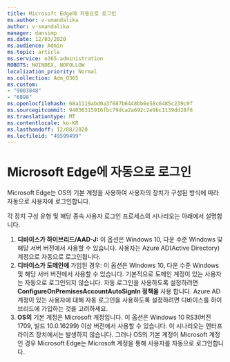 ```yaml
---
title: Microsoft Edge에 자동으로 로그인
ms.author: v-smandalika
author: v-smandalika
manager: dansimp
ms.date: 12/03/2020
ms.audience: Admin
ms.topic: article
ms.service: o365-administration
ROBOTS: NOINDEX, NOFOLLOW
localization_priority: Normal
ms.collection: Adm_O365
ms.custom:
- "9003848"
- "6898"
ms.openlocfilehash: 68a1119abd0a3f687b6448bb6e58c6485c239c0f
ms.sourcegitcommit: 94036315916fbc79dca2a692c2e9bc1139dd28f6
ms.translationtype: MT
ms.contentlocale: ko-KR
ms.lasthandoff: 12/08/2020
ms.locfileid: "49599499"
---
```

# <a name="sign-in-to-microsoft-edge-automatically"></a>Microsoft Edge에 자동으로 로그인

Microsoft Edge는 OS의 기본 계정을 사용하여 사용자의 장치가 구성된 방식에 따라 자동으로 사용자에 로그인합니다. 

각 장치 구성 유형 및 해당 종속 사용자 로그인 프로세스의 시나리오는 아래에서 설명합니다.

1. **디바이스가 하이브리드/AAD-J:** 이 옵션은 Windows 10, 다운 수준 Windows 및 해당 서버 버전에서 사용할 수 있습니다. 사용자는 Azure AD(Active Directory) 계정으로 자동으로 로그인됩니다.
2. **디바이스가 도메인에** 가입된 경우: 이 옵션은 Windows 10, 다운 수준 Windows 및 해당 서버 버전에서 사용할 수 있습니다. 기본적으로 도메인 계정이 있는 사용자는 자동으로 로그인되지 않습니다. 자동 로그인을 사용하도록 설정하려면 **ConfigureOnPremisesAccountAutoSignIn 정책을** 사용 합니다. Azure AD 계정이 있는 사용자에 대해 자동 로그인을 사용하도록 설정하려면 디바이스를 하이브리드에 가입하는 것을 고려하세요.
3. **OS의** 기본 계정은 Microsoft 계정입니다. 이 옵션은 Windows 10 RS3(버전 1709, 빌드 10.0.16299) 이상 버전에서 사용할 수 있습니다. 이 시나리오는 엔터프라이즈 장치에서는 발생하지 않습니다. 그러나 OS의 기본 계정이 Microsoft 계정인 경우 Microsoft Edge는 Microsoft 계정을 통해 사용자를 자동으로 로그인합니다.
 
 
